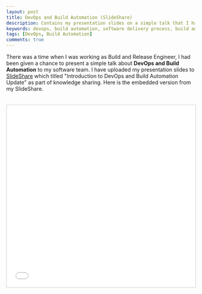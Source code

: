 ```yaml
---
layout: post
title: DevOps and Build Automation (SlideShare)
description: Contains my presentation slides on a simple talk that I had given to my software team which titled Introduction to DevOps and Build Automation Update.
keywords: devops, build automation, software delivery process, build and release
tags: [DevOps, Build Automation]
comments: true
---
```


There was a time when I was working as Build and Release Engineer, I had been given a chance to present a simple talk about **DevOps and Build Automation** to my software team. I have uploaded my presentation slides to [SlideShare](https://www.slideshare.net/HeiswayiNrird/devops-and-build-automation) which titled "Introduction to DevOps and Build Automation Update" as part of knowledge sharing. Here is the embedded version from my SlideShare.

<iframe src="//www.slideshare.net/slideshow/embed_code/key/6b6CrQrQMjnm1Z" width="595" height="485" frameborder="0" marginwidth="0" marginheight="0" scrolling="no" style="border:1px solid #CCC; border-width:1px; margin-bottom:5px; max-width: 100%;margin-top:20px;" allowfullscreen> </iframe>
